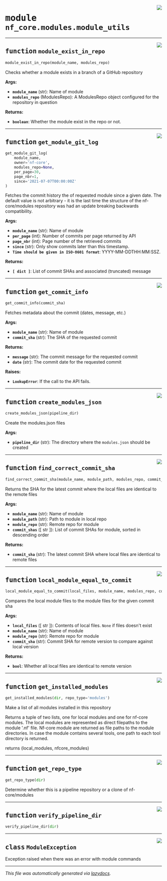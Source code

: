 <!-- markdownlint-disable -->

<a href="../../../../../../tools/nf_core/modules/module_utils.py#L0"><img align="right" style="float:right;" src="https://img.shields.io/badge/-source-cccccc?style=flat-square"></a>

# <kbd>module</kbd> `nf_core.modules.module_utils`

---

<a href="../../../../../../tools/nf_core/modules/module_utils.py#L24"><img align="right" style="float:right;" src="https://img.shields.io/badge/-source-cccccc?style=flat-square"></a>

## <kbd>function</kbd> `module_exist_in_repo`

```python
module_exist_in_repo(module_name, modules_repo)
```

Checks whether a module exists in a branch of a GitHub repository

**Args:**

- <b>`module_name`</b> (str): Name of module
- <b>`modules_repo`</b> (ModulesRepo): A ModulesRepo object configured for the repository in question

**Returns:**

- <b>`boolean`</b>: Whether the module exist in the repo or not.

---

<a href="../../../../../../tools/nf_core/modules/module_utils.py#L41"><img align="right" style="float:right;" src="https://img.shields.io/badge/-source-cccccc?style=flat-square"></a>

## <kbd>function</kbd> `get_module_git_log`

```python
get_module_git_log(
    module_name,
    owner='nf-core',
    modules_repo=None,
    per_page=30,
    page_nbr=1,
    since='2021-07-07T00:00:00Z'
)
```

Fetches the commit history the of requested module since a given date. The default value is not arbitrary - it is the last time the structure of the nf-core/modules repository was had an update breaking backwards compatibility.

**Args:**

- <b>`module_name`</b> (str): Name of module
- <b>`per_page`</b> (int): Number of commits per page returned by API
- <b>`page_nbr`</b> (int): Page number of the retrieved commits
- <b>`since`</b> (str): Only show commits later than this timestamp.
- <b>`Time should be given in ISO-8601 format`</b>: YYYY-MM-DDTHH:MM:SSZ.

**Returns:**

- <b>`[ dict ]`</b>: List of commit SHAs and associated (truncated) message

---

<a href="../../../../../../tools/nf_core/modules/module_utils.py#L83"><img align="right" style="float:right;" src="https://img.shields.io/badge/-source-cccccc?style=flat-square"></a>

## <kbd>function</kbd> `get_commit_info`

```python
get_commit_info(commit_sha)
```

Fetches metadata about the commit (dates, message, etc.)

**Args:**

- <b>`module_name`</b> (str): Name of module
- <b>`commit_sha`</b> (str): The SHA of the requested commit

**Returns:**

- <b>`message`</b> (str): The commit message for the requested commit
- <b>`date`</b> (str): The commit date for the requested commit

**Raises:**

- <b>`LookupError`</b>: If the call to the API fails.

---

<a href="../../../../../../tools/nf_core/modules/module_utils.py#L114"><img align="right" style="float:right;" src="https://img.shields.io/badge/-source-cccccc?style=flat-square"></a>

## <kbd>function</kbd> `create_modules_json`

```python
create_modules_json(pipeline_dir)
```

Create the modules.json files

**Args:**

- <b>`pipeline_dir`</b> (str): The directory where the `modules.json` should be created

---

<a href="../../../../../../tools/nf_core/modules/module_utils.py#L197"><img align="right" style="float:right;" src="https://img.shields.io/badge/-source-cccccc?style=flat-square"></a>

## <kbd>function</kbd> `find_correct_commit_sha`

```python
find_correct_commit_sha(module_name, module_path, modules_repo, commit_shas)
```

Returns the SHA for the latest commit where the local files are identical to the remote files

**Args:**

- <b>`module_name`</b> (str): Name of module
- <b>`module_path`</b> (str): Path to module in local repo
- <b>`module_repo`</b> (str): Remote repo for module
- <b>`commit_shas`</b> ([ str ]): List of commit SHAs for module, sorted in descending order

**Returns:**

- <b>`commit_sha`</b> (str): The latest commit SHA where local files are identical to remote files

---

<a href="../../../../../../tools/nf_core/modules/module_utils.py#L223"><img align="right" style="float:right;" src="https://img.shields.io/badge/-source-cccccc?style=flat-square"></a>

## <kbd>function</kbd> `local_module_equal_to_commit`

```python
local_module_equal_to_commit(local_files, module_name, modules_repo, commit_sha)
```

Compares the local module files to the module files for the given commit sha

**Args:**

- <b>`local_files`</b> ([ str ]): Contents of local files. `None` if files doesn't exist
- <b>`module_name`</b> (str): Name of module
- <b>`module_repo`</b> (str): Remote repo for module
- <b>`commit_sha`</b> (str): Commit SHA for remote version to compare against local version

**Returns:**

- <b>`bool`</b>: Whether all local files are identical to remote version

---

<a href="../../../../../../tools/nf_core/modules/module_utils.py#L262"><img align="right" style="float:right;" src="https://img.shields.io/badge/-source-cccccc?style=flat-square"></a>

## <kbd>function</kbd> `get_installed_modules`

```python
get_installed_modules(dir, repo_type='modules')
```

Make a list of all modules installed in this repository

Returns a tuple of two lists, one for local modules and one for nf-core modules. The local modules are represented as direct filepaths to the module '.nf' file. Nf-core module are returned as file paths to the module directories. In case the module contains several tools, one path to each tool directory is returned.

returns (local_modules, nfcore_modules)

---

<a href="../../../../../../tools/nf_core/modules/module_utils.py#L318"><img align="right" style="float:right;" src="https://img.shields.io/badge/-source-cccccc?style=flat-square"></a>

## <kbd>function</kbd> `get_repo_type`

```python
get_repo_type(dir)
```

Determine whether this is a pipeline repository or a clone of nf-core/modules

---

<a href="../../../../../../tools/nf_core/modules/module_utils.py#L336"><img align="right" style="float:right;" src="https://img.shields.io/badge/-source-cccccc?style=flat-square"></a>

## <kbd>function</kbd> `verify_pipeline_dir`

```python
verify_pipeline_dir(dir)
```

---

<a href="../../../../../../tools/nf_core/modules/module_utils.py#L18"><img align="right" style="float:right;" src="https://img.shields.io/badge/-source-cccccc?style=flat-square"></a>

## <kbd>class</kbd> `ModuleException`

Exception raised when there was an error with module commands

---

_This file was automatically generated via [lazydocs](https://github.com/ml-tooling/lazydocs)._
